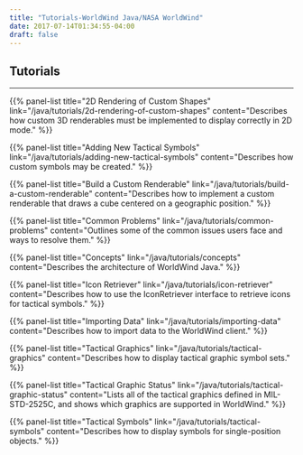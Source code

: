 ```yaml
---
title: "Tutorials-WorldWind Java/NASA WorldWind"
date: 2017-07-14T01:34:55-04:00
draft: false
---
```


## Tutorials

---

{{% panel-list title="2D Rendering of Custom Shapes" link="/java/tutorials/2d-rendering-of-custom-shapes" content="Describes how custom 3D renderables must be implemented to display correctly in 2D mode." %}}

{{% panel-list title="Adding New Tactical Symbols" link="/java/tutorials/adding-new-tactical-symbols" content="Describes how custom symbols may be created." %}}

{{% panel-list title="Build a Custom Renderable" link="/java/tutorials/build-a-custom-renderable" content="Describes how to implement a custom renderable that draws a cube centered on a geographic position." %}}

{{% panel-list title="Common Problems" link="/java/tutorials/common-problems" content="Outlines some of the common issues users face and ways to resolve them." %}}

{{% panel-list title="Concepts" link="/java/tutorials/concepts" content="Describes the architecture of WorldWind Java." %}}

{{% panel-list title="Icon Retriever" link="/java/tutorials/icon-retriever" content="Describes how to use the IconRetriever interface to retrieve icons for tactical symbols." %}}

{{% panel-list title="Importing Data" link="/java/tutorials/importing-data" content="Describes how to import data to the WorldWind client." %}}

{{% panel-list title="Tactical Graphics" link="/java/tutorials/tactical-graphics" content="Describes how to display tactical graphic symbol sets." %}}

{{% panel-list title="Tactical Graphic Status" link="/java/tutorials/tactical-graphic-status" content="Lists all of the tactical graphics defined in MIL-STD-2525C, and shows which graphics are supported in WorldWind." %}}

{{% panel-list title="Tactical Symbols" link="/java/tutorials/tactical-symbols" content="Describes how to display symbols for single-position objects." %}}

